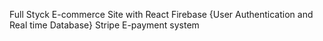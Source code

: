 Full Styck E-commerce Site with React Firebase {User Authentication and Real time Database} Stripe E-payment system
